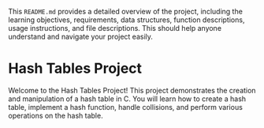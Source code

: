 
This `README.md` provides a detailed overview of the project, including the learning objectives, requirements, data structures, function descriptions, usage instructions, and file descriptions. This should help anyone understand and navigate your project easily.

# Hash Tables Project

Welcome to the Hash Tables Project! This project demonstrates the creation and manipulation of a hash table in C. You will learn how to create a hash table, implement a hash function, handle collisions, and perform various operations on the hash table.

